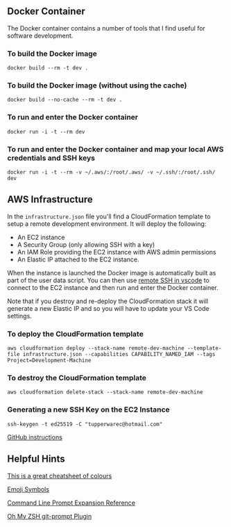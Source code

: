 ## Docker Container

The Docker container contains a number of tools that I find useful for software development.

### To build the Docker image

`docker build --rm -t dev .`

### To build the Docker image (without using the cache)

`docker build --no-cache --rm -t dev .`

### To run and enter the Docker container

`docker run -i -t --rm dev`

### To run and enter the Docker container and map your local AWS credentials and SSH keys

`docker run -i -t --rm -v ~/.aws/:/root/.aws/ -v ~/.ssh/:/root/.ssh/ dev`

## AWS Infrastructure

In the `infrastructure.json` file you'll find a CloudFormation template to setup a remote development environment.
It will deploy the following:

- An EC2 instance
- A Security Group (only allowing SSH with a key)
- An IAM Role providing the EC2 instance with AWS admin permissions
- An Elastic IP attached to the EC2 instance.

When the instance is launched the Docker image is automatically built as part of the user data script. You can then use [remote SSH in vscode](https://code.visualstudio.com/docs/remote/ssh) to connect to the EC2 instance and then run and enter the Docker container.

Note that if you destroy and re-deploy the CloudFormation stack it will generate a new Elastic IP and so you will have to update your VS Code settings.

### To deploy the CloudFormation template

`aws cloudformation deploy --stack-name remote-dev-machine --template-file infrastructure.json --capabilities CAPABILITY_NAMED_IAM --tags Project=Development-Machine`

### To destroy the CloudFormation template

`aws cloudformation delete-stack --stack-name remote-dev-machine`

### Generating a new SSH Key on the EC2 Instance

`ssh-keygen -t ed25519 -C "tupperwarec@hotmail.com"`

[GitHub instructions](https://docs.github.com/en/authentication/connecting-to-github-with-ssh/generating-a-new-ssh-key-and-adding-it-to-the-ssh-agent)

## Helpful Hints

[This is a great cheatsheet of colours](https://jonasjacek.github.io/colors/)

[Emoji Symbols](https://getemoji.com/)

[Command Line Prompt Expansion Reference](https://zsh.sourceforge.io/Doc/Release/Prompt-Expansion.html)

[Oh My ZSH git-prompt Plugin](https://github.com/ohmyzsh/ohmyzsh/tree/master/plugins/git-prompt)

